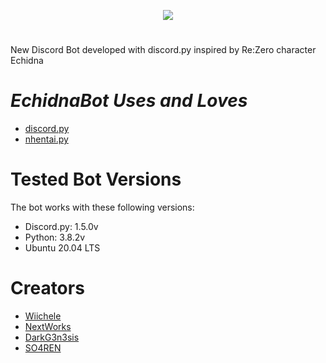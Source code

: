 <p align="center"> 
<img src="https://i.imgur.com/TUKueRf.png">
</p>

# 

New Discord Bot developed with discord.py inspired by Re:Zero character Echidna

# *EchidnaBot Uses and Loves*

- [discord.py](https://github.com/Rapptz/discord.py)
- [nhentai.py](https://github.com/moe-ka/nhentai.py)

# Tested Bot Versions

The bot works with these following versions:

- Discord.py: 1.5.0v
- Python: 3.8.2v
- Ubuntu 20.04 LTS


# Creators

- [Wiichele](https://github.com/Wiichele) 
- [NextWorks](https://github.com/NextWork123)
- [DarkG3n3sis](https://github.com/DarkG3n3sis)
- [SO4REN](https://github.com/SO4REN)
